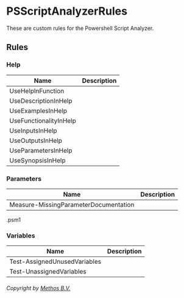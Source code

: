 # PSScriptAnalyzerRules
These are custom rules for the Powershell Script Analyzer.

## Rules

### Help
| Name                      | Description                                                   |
| ------------------------- | ------------------------------------------------------------- |
| UseHelpInFunction         |   |
| UseDescriptionInHelp      |   |
| UseExamplesInHelp         |   |
| UseFunctionalityInHelp    |   |
| UseInputsInHelp           |   |
| UseOutputsInHelp          |   |
| UseParametersInHelp       |   |
| UseSynopsisInHelp         |   |

### Parameters
| Name                      | Description                                                   |
| ------------------------- | ------------------------------------------------------------- |
| Measure-MissingParameterDocumentation  |   |
.psm1

### Variables
| Name                         | Description                                                   |
| ---------------------------- | ------------------------------------------------------------- |
| Test-AssignedUnusedVariables |   |
| Test-UnassignedVariables     |   |





###### Copyright by [Methos B.V.](http://www.methos.nl "Methos")